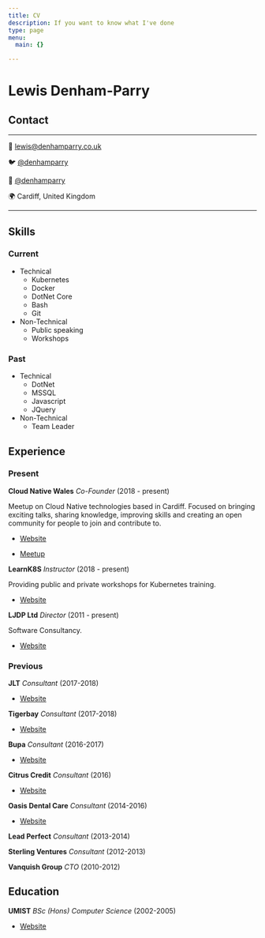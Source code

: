 ```yaml
---
title: CV
description: If you want to know what I've done
type: page
menu:
  main: {}

---
```


# Lewis Denham-Parry

## Contact

-------------------

📧 [lewis@denhamparry.co.uk](mailto:lewis@denhamparry.co.uk)

🐦 [@denhamparry](https://twitter.com/denhamparry)

🤖 [@denhamparry](https://github.com/denhamparry)

🌍 Cardiff, United Kingdom

-------------------

## Skills

### Current

* Technical
  * Kubernetes
  * Docker
  * DotNet Core
  * Bash
  * Git
* Non-Technical
  * Public speaking
  * Workshops

### Past

* Technical
  * DotNet
  * MSSQL
  * Javascript
  * JQuery
* Non-Technical
  * Team Leader

## Experience

### Present

**Cloud Native Wales** _Co-Founder_ (2018 - present)

Meetup on Cloud Native technologies based in Cardiff.
Focused on bringing exciting talks, sharing knowledge, improving skills and creating an open community for people to join and contribute to.

* [Website](https://cloudnativewales.io)

* [Meetup](http://meetup.com/cloud-Native-Wales/)

**LearnK8S** _Instructor_ (2018 - present)

Providing public and private workshops for Kubernetes training.

* [Website](https://learnk8s.io)

**LJDP Ltd** _Director_ (2011 - present)

Software Consultancy.

* [Website](https://ljdp.co.uk)

### Previous

**JLT** _Consultant_ (2017-2018)

* [Website](https://www.jlt.com)

**Tigerbay** _Consultant_ (2017-2018)

* [Website](https://www.tigerbay.co.uk)

**Bupa** _Consultant_ (2016-2017)

* [Website](https://www.bupa.co.uk)

**Citrus Credit** _Consultant_ (2016)

* [Website](https://www.crunchbase.com/organization/citrus-credit)

**Oasis Dental Care** _Consultant_ (2014-2016)

* [Website](https://www.oasisdentalcare.co.uk)

**Lead Perfect** _Consultant_ (2013-2014)

**Sterling Ventures** _Consultant_ (2012-2013)

**Vanquish Group** _CTO_ (2010-2012)

## Education

**UMIST** _BSc (Hons) Computer Science_ (2002-2005)

* [Website](https://www.linkedin.com/school/university-of-manchester/)
